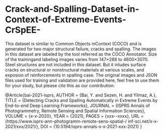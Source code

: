 # Crack-and-Spalling-Dataset-in-Context-of-Extreme-Events-CrSpEE-
This dataset is  similar  to  Common  Objects  inContext (COCO) and is generated for two major structural failure, cracks and spalling. The images in this dataset are labeled by the tool referred as the COCO Annotator. Size of the trainingand labeling images varies from 147×288 to 4600×3070. Steel structures are not included in this dataset. But it inludes surface cracks on structural or nonstructural materials at various scales, and exposion of reinforcements in spalling case.
The original images and JSON files used for training and validation are provided here, feel free to use them for your study, but please cite this as our contribution:


@Article{bai-2021-isprs,
AUTHOR = {Bai, Y. and Sezen, H. and Yilmaz, A.},
TITLE = {Detecting Cracks and Spalling Automatically in Extreme Events by End-to-end Deep Learning Frameworks},
JOURNAL = {ISPRS Annals of Photogrammetry, Remote Sensing and Spatial Information Sciences},
VOLUME = {x-x-2020},
YEAR = {2021},
PAGES = {xxx--xxxx},
URL = {https://www.isprs-ann-photogramm-remote-sens-spatial-/
inf-sci.net/x-x-2021/xxx/2021/},
DOI = {10.5194/isprs-annals-x-x-2021-xxx-2021}
}
